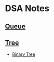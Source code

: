 # DSA Notes

## [Queue](./Queue/Queue.md)
## [Tree](./Tree/Tree.md)
- [Binary Tree](./Tree/Binary%20Tree/Binary-Tree.md)